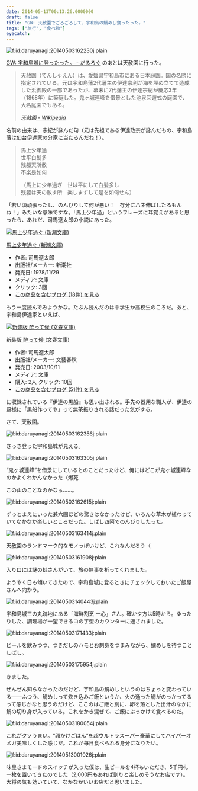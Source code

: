 ```yaml
---
date: 2014-05-13T00:13:26.0000000
draft: false
title: "GW: 天赦園でごろごろして、宇和島の鯛めし食ったった。"
tags: ["旅行", "食べ物"]
eyecatch: 
---
```

<p><span itemscope itemtype="http://schema.org/Photograph"><img src="20140503162230.jpg" alt="f:id:daruyanagi:20140503162230j:plain" title="f:id:daruyanagi:20140503162230j:plain" class="hatena-fotolife" itemprop="image"></span></p><p><a href="https://blog.daruyanagi.jp/entry/2014/05/11/211639">GW: &#x5B87;&#x548C;&#x5CF6;&#x57CE;&#x306B;&#x767B;&#x3063;&#x305F;&#x3063;&#x305F;&#x3002; - &#x3060;&#x308B;&#x308D;&#x3050;</a> のあとは天赦園に行った。</p>

<blockquote cite="http://ja.wikipedia.org/wiki/%E5%A4%A9%E8%B5%A6%E5%9C%92">
<p>天赦園（てんしゃえん）は、愛媛県宇和島市にある日本庭園。国の名勝に指定されている。元は宇和島藩2代藩主の伊達宗利が海を埋め立てて造成した浜御殿の一部であったが、幕末に7代藩主の伊達宗紀が慶応3年（1868年）に築庭した。鬼ヶ城連峰を借景とした池泉回遊式の庭園で、大名庭園でもある。</p>

<cite><a href="http://ja.wikipedia.org/wiki/%E5%A4%A9%E8%B5%A6%E5%9C%92">&#x5929;&#x8D66;&#x5712; - Wikipedia</a></cite>
</blockquote>
<p>名前の由来は、宗紀が詠んだ句（元は先祖である伊達政宗が詠んだもの、宇和島藩は仙台伊達家の分家に当たるんだね！）。</p>

<blockquote>
<p>馬上少年過<br />
世平白髪多<br />
残躯天所赦　<br />
不楽是如何</p><p>（馬上に少年過ぎ 世は平にして白髪多し<br />
残躯は天の赦す所 楽しまずして是を如何せん）</p>

</blockquote>
<p>「若い頃頑張ったし、のんびりして何が悪い！　存分にハネ伸ばしたるもんね！」みたいな意味ですな。「馬上少年過」というフレーズに耳覚えがあると思ったら、あれだ、司馬遼太郎の小説にあった。</p><p><div class="hatena-asin-detail"><a href="http://www.amazon.co.jp/exec/obidos/ASIN/4101152241/bestylesnet-22/"><img src="https://images-fe.ssl-images-amazon.com/images/I/51Lxu9eCEtL._SL160_.jpg" class="hatena-asin-detail-image" alt="馬上少年過ぐ (新潮文庫)" title="馬上少年過ぐ (新潮文庫)"></a><div class="hatena-asin-detail-info"><p class="hatena-asin-detail-title"><a href="http://www.amazon.co.jp/exec/obidos/ASIN/4101152241/bestylesnet-22/">馬上少年過ぐ (新潮文庫)</a></p><ul><li><span class="hatena-asin-detail-label">作者:</span> 司馬遼太郎</li><li><span class="hatena-asin-detail-label">出版社/メーカー:</span> 新潮社</li><li><span class="hatena-asin-detail-label">発売日:</span> 1978/11/29</li><li><span class="hatena-asin-detail-label">メディア:</span> 文庫</li><li> <span class="hatena-asin-detail-label">クリック</span>: 3回</li><li><a href="http://d.hatena.ne.jp/asin/4101152241/bestylesnet-22" target="_blank">この商品を含むブログ (18件) を見る</a></li></ul></div><div class="hatena-asin-detail-foot"></div></div></p><p>もう一度読んでみようかな。たぶん読んだのは中学生か高校生のころだ。あと、宇和島伊達家といえば、</p><p><div class="hatena-asin-detail"><a href="http://www.amazon.co.jp/exec/obidos/ASIN/4167663104/bestylesnet-22/"><img src="https://images-fe.ssl-images-amazon.com/images/I/51KH891NF3L._SL160_.jpg" class="hatena-asin-detail-image" alt="新装版 酔って候 (文春文庫)" title="新装版 酔って候 (文春文庫)"></a><div class="hatena-asin-detail-info"><p class="hatena-asin-detail-title"><a href="http://www.amazon.co.jp/exec/obidos/ASIN/4167663104/bestylesnet-22/">新装版 酔って候 (文春文庫)</a></p><ul><li><span class="hatena-asin-detail-label">作者:</span> 司馬遼太郎</li><li><span class="hatena-asin-detail-label">出版社/メーカー:</span> 文藝春秋</li><li><span class="hatena-asin-detail-label">発売日:</span> 2003/10/11</li><li><span class="hatena-asin-detail-label">メディア:</span> 文庫</li><li><span class="hatena-asin-detail-label">購入</span>: 2人 <span class="hatena-asin-detail-label">クリック</span>: 10回</li><li><a href="http://d.hatena.ne.jp/asin/4167663104/bestylesnet-22" target="_blank">この商品を含むブログ (51件) を見る</a></li></ul></div><div class="hatena-asin-detail-foot"></div></div></p><p>に収録されている『伊達の黒船』も思い出される。手先の器用な職人が、伊達の殿様に「黒船作ってや」って無茶振りされる話だった気がする。</p><p>さて、天赦園。</p><p><span itemscope itemtype="http://schema.org/Photograph"><img src="20140503162356.jpg" alt="f:id:daruyanagi:20140503162356j:plain" title="f:id:daruyanagi:20140503162356j:plain" class="hatena-fotolife" itemprop="image"></span></p><p>さっき登った宇和島城が見える。</p><p><span itemscope itemtype="http://schema.org/Photograph"><img src="20140503163305.jpg" alt="f:id:daruyanagi:20140503163305j:plain" title="f:id:daruyanagi:20140503163305j:plain" class="hatena-fotolife" itemprop="image"></span></p><p>“鬼ヶ城連峰”を借景にしているとのことだったけど、俺にはどこが鬼ヶ城連峰なのかよくわかんなかった（爆死</p><p>この山のことなのかなぁ……。</p><p><span itemscope itemtype="http://schema.org/Photograph"><img src="20140503162615.jpg" alt="f:id:daruyanagi:20140503162615j:plain" title="f:id:daruyanagi:20140503162615j:plain" class="hatena-fotolife" itemprop="image"></span></p><p>ずっとまえにいった兼六園ほどの驚きはなかったけど、いろんな草木が植わっていてなかなか楽しいところだった。しばし四阿でのんびりしたった。</p><p><span itemscope itemtype="http://schema.org/Photograph"><img src="20140503163414.jpg" alt="f:id:daruyanagi:20140503163414j:plain" title="f:id:daruyanagi:20140503163414j:plain" class="hatena-fotolife" itemprop="image"></span></p><p>天赦園のランドマーク的なモノっぽいけど、これなんだろう（</p><p><span itemscope itemtype="http://schema.org/Photograph"><img src="20140503161908.jpg" alt="f:id:daruyanagi:20140503161908j:plain" title="f:id:daruyanagi:20140503161908j:plain" class="hatena-fotolife" itemprop="image"></span></p><p>入り口には謎の蛙さんがいて、旅の無事を祈ってくれました。</p><p>ようやく日も傾いてきたので、宇和島城に登るときにチェックしておいたご飯屋さんへ向かう。</p><p><span itemscope itemtype="http://schema.org/Photograph"><img src="20140503140443.jpg" alt="f:id:daruyanagi:20140503140443j:plain" title="f:id:daruyanagi:20140503140443j:plain" class="hatena-fotolife" itemprop="image"></span></p><p>宇和島城三の丸跡地にある「海鮮割烹 一心」さん。確か夕方は5時から。ゆったりした、調理場が一望できるコの字型のカウンターに通されました。</p><p><span itemscope itemtype="http://schema.org/Photograph"><img src="20140503171433.jpg" alt="f:id:daruyanagi:20140503171433j:plain" title="f:id:daruyanagi:20140503171433j:plain" class="hatena-fotolife" itemprop="image"></span></p><p>ビールを飲みつつ、つきだしのハモとお刺身をつまみながら、鯛めしを待つことしばし。</p><p><span itemscope itemtype="http://schema.org/Photograph"><img src="20140503175954.jpg" alt="f:id:daruyanagi:20140503175954j:plain" title="f:id:daruyanagi:20140503175954j:plain" class="hatena-fotolife" itemprop="image"></span></p><p>きました。</p><p>ぜんぜん知らなかったのだけど、宇和島の鯛めしというのはちょっと変わっている――ふつう、鯛めしって炊き込みご飯というか、火の通った鯛がのっかってるって感じかなと思うのだけど、ここのはご飯と別に、卵を落とした出汁のなかに鯛の切り身が入っている。これをかき混ぜて、ご飯にぶっかけて食べるのだ。</p><p><span itemscope itemtype="http://schema.org/Photograph"><img src="20140503180054.jpg" alt="f:id:daruyanagi:20140503180054j:plain" title="f:id:daruyanagi:20140503180054j:plain" class="hatena-fotolife" itemprop="image"></span></p><p>これがクソうまい。“卵かけごはん”を超ウルトラスーパー豪華にしてハイパーオメガ美味しくした感じだ。これが毎日食べられる身分になりたい。</p><p><span itemscope itemtype="http://schema.org/Photograph"><img src="20140513001026.jpg" alt="f:id:daruyanagi:20140513001026j:plain" title="f:id:daruyanagi:20140513001026j:plain" class="hatena-fotolife" itemprop="image"></span></p><p>味皇さまモードのスイッチが入った僕は、生ビールを4杯もいただき、5千円札一枚を置いてきたのでした（2,000円もあれば割りと楽しめそうなお店です）。大将の気も効いていて、なかなかいいお店だと思いました。</p>
